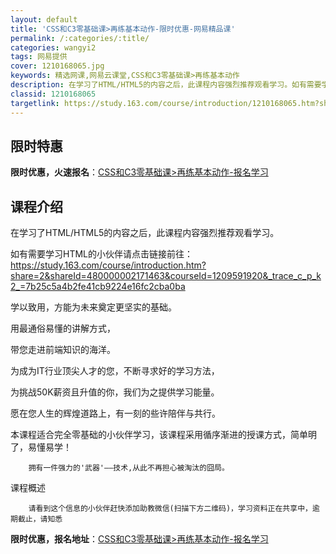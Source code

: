 ```yaml
---
layout: default
title: 'CSS和C3零基础课>再练基本动作-限时优惠-网易精品课'
permalink: /:categories/:title/
categories: wangyi2
tags: 网易提供
cover: 1210168065.jpg
keywords: 精选网课,网易云课堂,CSS和C3零基础课>再练基本动作
description: 在学习了HTML/HTML5的内容之后，此课程内容强烈推荐观看学习。如有需要学习HTML的小伙伴请点击链接前往：http
classid: 1210168065
targetlink: https://study.163.com/course/introduction/1210168065.htm?share=1&shareId=1025206652&utm_campaign=share&utm_medium=iphoneShare&utm_source=&utm_u=1025206652
---
```


## 限时特惠

**限时优惠，火速报名**：[CSS和C3零基础课>再练基本动作-报名学习](https://study.163.com/course/introduction/1210168065.htm?share=1&shareId=1025206652&utm_campaign=share&utm_medium=iphoneShare&utm_source=&utm_u=1025206652)

## 课程介绍

在学习了HTML/HTML5的内容之后，此课程内容强烈推荐观看学习。

如有需要学习HTML的小伙伴请点击链接前往：https://study.163.com/course/introduction.htm?share=2&shareId=480000002171463&courseId=1209591920&_trace_c_p_k2_=7b25c5a4b2fe41cb9224e16fc2cba0ba

学以致用，方能为未来奠定更坚实的基础。

用最通俗易懂的讲解方式，

带您走进前端知识的海洋。

为成为IT行业顶尖人才的您，不断寻求好的学习方法，

为挑战50K薪资且升值的你，我们为之提供学习能量。

愿在您人生的辉煌道路上，有一刻的些许陪伴与共行。



本课程适合完全零基础的小伙伴学习，该课程采用循序渐进的授课方式，简单明了，易懂易学！



        拥有一件强力的'武器'——技术,从此不再担心被淘汰的囧局。

课程概述

        请看到这个信息的小伙伴赶快添加助教微信(扫描下方二维码)，学习资料正在共享中，逾期截止，请知悉

**限时优惠，报名地址**：[CSS和C3零基础课>再练基本动作-报名学习](https://study.163.com/course/introduction/1210168065.htm?share=1&shareId=1025206652&utm_campaign=share&utm_medium=iphoneShare&utm_source=&utm_u=1025206652)

